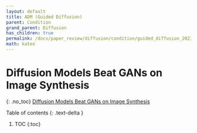 ```yaml
---
layout: default
title: ADM (Guided Diffusion)
parent: Condition
grand_parent: Diffusion
has_children: true
permalink: /docs/paper_review/diffusion/condition/guided_diffusion_2023_12_11
math: katex
---
```


# Diffusion Models Beat GANs on Image Synthesis
{: .no_toc}
[Diffusion Models Beat GANs on Image Synthesis](https://arxiv.org/abs/2105.05233)

Table of contents
{: .text-delta }
1. TOC
{:toc}

